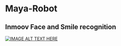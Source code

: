 # Maya-Robot
## Inmoov Face and Smile recognition
[![IMAGE ALT TEXT HERE](https://img.youtube.com/vi/mr_OdeRpbjM/0.jpg)](https://www.youtube.com/watch?v=mr_OdeRpbjM)
